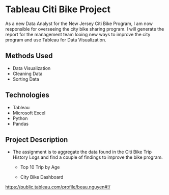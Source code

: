 # Tableau Citi Bike Project
As a new Data Analyst for the New Jersey Citi Bike Program, I am now responsible for overseeing the city bike sharing program.  I will generate the report for the management team looing new ways to improve the city program and use Tableau for Data Visualization.  
## Methods Used
*	Data Visualization	
*	Cleaning Data
*	Sorting Data

## Technologies
*	Tableau  
*	Microsoft Excel
*	Python
*	Pandas

## Project Description
* The assignment is to aggregate the data found in the Citi Bike Trip History Logs and find a couple of findings to improve the bike program.

	* Top 10 Trip by Age

	* City Bike Dashboard

 https://public.tableau.com/profile/beau.nguyen#!/




